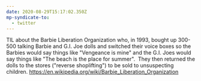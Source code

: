 ```yaml
---
date: 2020-08-29T15:17:02.350Z
mp-syndicate-to:
  - twitter
---
```


TIL about the Barbie Liberation Organization who, in 1993, bought up 300-500 talking Barbie and G.I. Joe dolls and switched their voice boxes so the Barbies would say things like "Vengeance is mine" and the G.I. Joes would say things like "The beach is the place for summer". &nbsp;They then returned the dolls to the stores ("reverse shoplifting") to be sold to unsuspecting children.    https://en.wikipedia.org/wiki/Barbie_Liberation_Organization

